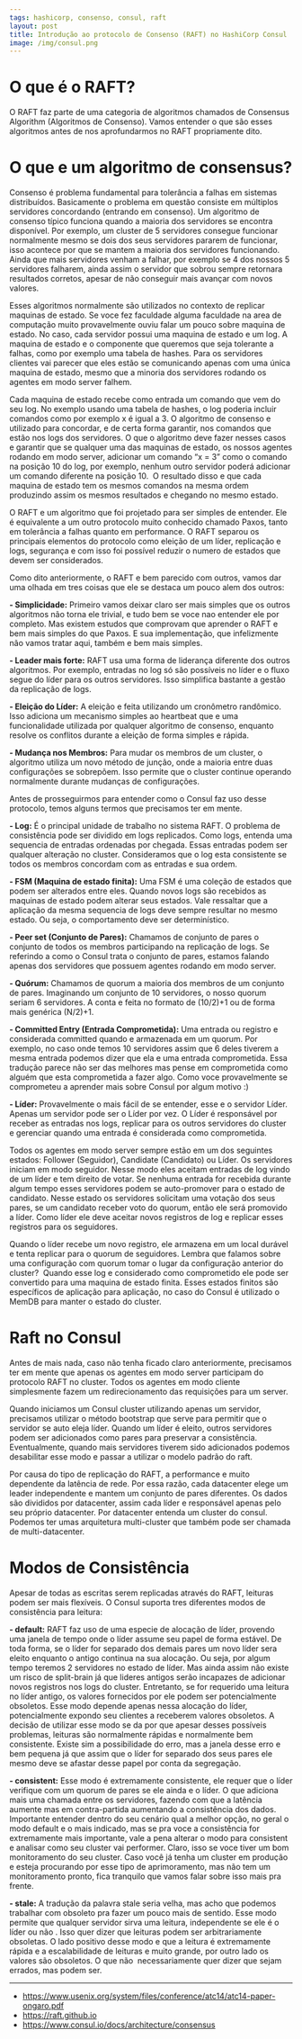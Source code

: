 ```yaml
---
tags: hashicorp, consenso, consul, raft
layout: post
title: Introdução ao protocolo de Consenso (RAFT) no HashiCorp Consul
image: /img/consul.png
---
```


# O que é o RAFT?
O RAFT faz parte de uma categoria de algoritmos chamados de Consensus Algorithm (Algoritmos de Consenso). Vamos entender o que são esses algoritmos antes de nos aprofundarmos no RAFT propriamente dito. 

# O que e um algoritmo de consensus?
Consenso é problema fundamental para tolerância a falhas em sistemas distribuídos. Basicamente o problema em questão consiste em múltiplos servidores concordando (entrando em consenso). Um algoritmo de consenso típico funciona quando a maioria dos servidores se encontra disponível. Por exemplo, um cluster de 5 servidores consegue funcionar normalmente mesmo se dois dos seus servidores pararem de funcionar, isso acontece por que se mantem a maioria dos servidores funcionando. Ainda que mais servidores venham a falhar, por exemplo se 4 dos nossos 5 servidores falharem, ainda assim o servidor que sobrou sempre retornara resultados corretos, apesar de não conseguir mais avançar com novos valores. 

Esses algoritmos normalmente são utilizados no contexto de replicar maquinas de estado. Se voce fez faculdade alguma faculdade na area de computação muito provavelmente ouviu falar um pouco sobre maquina de estado. No caso, cada servidor possui uma maquina de estado e um log. A maquina de estado e o componente que queremos que seja tolerante a falhas, como por exemplo uma tabela de hashes. Para os servidores clientes vai parecer que eles estão se comunicando apenas com uma única maquina de estado, mesmo que a minoria dos servidores rodando os agentes em modo server falhem. 

Cada maquina de estado recebe como entrada um comando que vem do seu log. No exemplo usando uma tabela de hashes, o log poderia incluir comandos como por exemplo x é igual a 3. O algoritmo de consenso e utilizado para concordar, e de certa forma garantir, nos comandos que estão nos logs dos servidores. O que o algoritmo deve fazer nesses casos e garantir que se qualquer uma das maquinas de estado, os nossos agentes rodando em modo server, adicionar um comando “x = 3” como o comando na posição 10 do log, por exemplo, nenhum outro servidor poderá adicionar um comando diferente na posição 10.  O resultado disso e que cada maquina de estado tem os mesmos comandos na mesma ordem produzindo assim os mesmos resultados e chegando no mesmo estado.

O RAFT e um algoritmo que foi projetado para ser simples de entender. Ele é equivalente a um outro protocolo muito conhecido chamado Paxos, tanto em tolerância a falhas quanto em performance. O RAFT separou os principais elementos do protocolo como eleição de um líder, replicação e logs, segurança e com isso foi possível reduzir o numero de estados que devem ser considerados. 

Como dito anteriormente, o RAFT e bem parecido com outros, vamos dar uma olhada em tres coisas que ele se destaca um pouco alem dos outros:

**- Simplicidade:** Primeiro vamos deixar claro ser mais simples que os outros algoritmos não torna ele trivial, e tudo bem se voce nao entender ele por completo. Mas existem estudos que comprovam que aprender o RAFT e bem mais simples do que Paxos. E sua implementação, que infelizmente não vamos tratar aqui, também e bem mais simples.

**- Leader mais forte:** RAFT usa uma forma de liderança diferente dos outros algoritmos. Por exemplo, entradas no log só são possíveis no líder e o fluxo segue do líder para os outros servidores. Isso simplifica bastante a gestão da replicação de logs.

**- Eleição do Líder:** A eleição e feita utilizando um cronômetro randômico. Isso adiciona um mecanismo simples ao heartbeat que e uma funcionalidade utilizada por qualquer algoritmo de consenso, enquanto resolve os conflitos durante a eleição de forma simples e rápida.

**- Mudança nos Membros:** Para mudar os membros de um cluster, o algoritmo utiliza um novo método de junção, onde a maioria entre duas configurações se sobrepõem. Isso permite que o cluster continue operando normalmente durante mudanças de configurações.

Antes de prosseguirmos para entender como o Consul faz uso desse protocolo, temos alguns termos que precisamos ter em mente.

**- Log:** É o principal unidade de trabalho no sistema RAFT. O problema de consistência pode ser dividido em logs replicados. Como logs, entenda uma sequencia de entradas ordenadas por chegada. Essas entradas podem ser qualquer alteração no cluster. Consideramos que o log esta consistente se todos os membros concordam com as entradas e sua ordem.

**- FSM (Maquina de estado finita):** Uma FSM é uma coleção de estados que podem ser alterados entre eles. Quando novos logs são recebidos as maquinas de estado podem alterar seus estados. Vale ressaltar que a aplicação da mesma sequencia de logs deve sempre resultar no mesmo estado. Ou seja, o comportamento deve ser determinístico. 

**- Peer set (Conjunto de Pares):** Chamamos de conjunto de pares o conjunto de todos os membros participando na replicação de logs. Se referindo a como o Consul trata o conjunto de pares, estamos falando apenas dos servidores que possuem agentes rodando em modo server. 

**- Quórum:** Chamamos de quorum a maioria dos membros de um conjunto de pares. Imaginando um conjunto de 10 servidores, o nosso quorum seriam 6 servidores. A conta e feita no formato de (10/2)+1 ou de forma mais genérica (N/2)+1.

**- Committed Entry (Entrada Comprometida):** Uma entrada ou registro e considerada committed quando e armazenada em um quorum. Por exemplo, no caso onde temos 10 servidores assim que 6 deles tiverem a mesma entrada podemos dizer que ela e uma entrada comprometida. Essa tradução parece não ser das melhores mas pense em comprometida como alguém que esta comprometida a fazer algo. Como voce provavelmente se comprometeu a aprender mais sobre Consul por algum motivo :)

**- Líder:** Provavelmente o mais fácil de se entender, esse e o servidor Líder. Apenas um servidor pode ser o Líder por vez. O Líder é responsável por receber as entradas nos logs, replicar para os outros servidores do cluster e gerenciar quando uma entrada é considerada como comprometida.

Todos os agentes em modo server sempre estão em um dos seguintes estados: Follower (Seguidor), Candidate (Candidato) ou Líder.
Os servidores iniciam em modo seguidor. Nesse modo eles aceitam entradas de log vindo de um líder e tem direito de votar. Se nenhuma entrada for recebida durante algum tempo esses servidores podem se auto-promover para o estado de candidato. Nesse estado os servidores solicitam uma votação dos seus pares, se um candidato receber voto do quorum, então ele será promovido a líder. Como líder ele deve aceitar novos registros de log e replicar esses registros para os seguidores. 

Quando o líder recebe um novo registro, ele armazena em um local durável e tenta replicar para o quorum de seguidores. Lembra que falamos sobre uma configuração com quorum tomar o lugar da configuração anterior do cluster?  
Quando esse log e considerado como comprometido ele pode ser convertido para uma maquina de estado finita. Esses estados finitos são específicos de aplicação para aplicação, no caso do Consul é utilizado o MemDB para manter o estado do cluster.

# Raft no Consul

Antes de mais nada, caso não tenha ficado claro anteriormente, precisamos ter em mente que apenas os agentes em modo server participam do protocolo RAFT no cluster. Todos os agentes em modo cliente simplesmente fazem um redirecionamento das requisições para um server. 

Quando iniciamos um Consul cluster utilizando apenas um servidor, precisamos utilizar o método bootstrap que serve para permitir que o servidor se auto eleja líder. Quando um líder é eleito, outros servidores podem ser adicionados como pares para preservar a consistência. Eventualmente, quando mais servidores tiverem sido adicionados podemos desabilitar esse modo e passar a utilizar o modelo padrão do raft.

Por causa do tipo de replicação do RAFT, a performance e muito dependente da latência de rede. Por essa razão, cada datacenter elege um leader independente e mantem um conjunto de pares diferentes. Os dados são divididos por datacenter, assim cada líder e responsável apenas pelo seu próprio datacenter. Por datacenter entenda um cluster do consul. Podemos ter umas arquitetura multi-cluster que também pode ser chamada de multi-datacenter. 

# Modos de Consistência 


Apesar de todas as escritas serem replicadas através do RAFT, leituras podem ser mais flexíveis. O Consul suporta tres diferentes modos de consistência para leitura:

**- default:** RAFT faz uso de uma especie de alocação de líder, provendo uma janela de tempo onde o líder assume seu papel de forma estável. De toda forma, se o líder for separado dos demais pares um novo líder sera eleito enquanto o antigo continua na sua alocação. Ou seja, por algum tempo teremos 2 servidores no estado de líder. Mas ainda assim não existe um risco de split-brain já que lideres antigos serão incapazes de adicionar novos registros nos logs do cluster. Entretanto, se for requerido uma leitura no líder antigo, os valores fornecidos por ele podem ser potencialmente obsoletos. Esse modo depende apenas nessa alocação do líder, potencialmente expondo seu clientes a receberem valores obsoletos. A decisão de utilizar esse modo se da por que apesar desses possíveis problemas, leituras são normalmente rápidas e normalmente bem consistente. Existe sim a possibilidade do erro, mas a janela desse erro e bem pequena já que assim que o líder for separado dos seus pares ele mesmo deve se afastar desse papel por conta da segregação.

**- consistent:** Esse modo é extremamente consistente, ele requer que o líder verifique com um quorum de pares se ele ainda e o líder. O que adiciona mais uma chamada entre os servidores, fazendo com que a latência aumente mas em contra-partida aumentando a consistência dos dados. Importante entender dentro do seu cenário qual a melhor opção, no geral o modo default e o mais indicado, mas se pra voce a consistência for extremamente mais importante, vale a pena alterar o modo para consistent e analisar como seu cluster vai performer. Claro, isso se voce tiver um bom monitoramento do seu cluster. Caso você já tenha um cluster em produção e esteja procurando por esse tipo de aprimoramento, mas não tem um monitoramento pronto, fica tranquilo que vamos falar sobre isso mais pra frente.

**- stale:** A tradução da palavra stale seria velha, mas acho que podemos trabalhar com obsoleto pra fazer um pouco mais de sentido. Esse modo permite que qualquer servidor sirva uma leitura, independente se ele é o líder ou não . Isso quer dizer que leituras podem ser arbitrariamente obsoletas. O lado positivo desse modo e que a leitura é extremamente rápida e a escalabilidade de leituras e muito grande, por outro lado os valores são obsoletos. O que não  necessariamente quer dizer que sejam errados, mas podem ser. 

<hr>

- https://www.usenix.org/system/files/conference/atc14/atc14-paper-ongaro.pdf
- https://raft.github.io
- https://www.consul.io/docs/architecture/consensus
